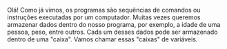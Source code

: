Olá! Como já vimos, os programas são sequências de comandos ou instruções executadas por um computador. Muitas vezes queremos armazenar dados dentro do nosso programa, por exemplo, a idade de uma pessoa, peso, entre outros. Cada um desses dados pode ser armazenado dentro de uma "caixa". Vamos chamar essas "caixas" de variáveis.
